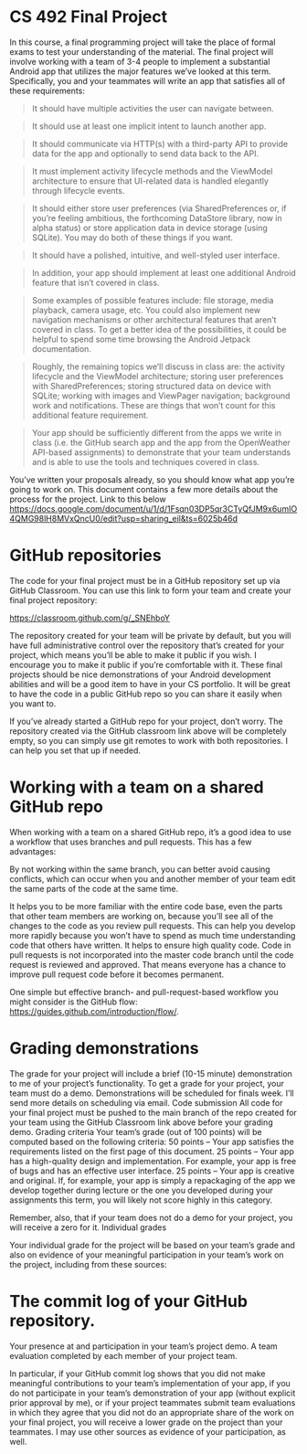 # CS 492 Final Project 

In this course, a final programming project will take the place of formal exams to test your understanding of the material.  The final project will involve working with a team of 3-4 people to implement a substantial Android app that utilizes the major features we’ve looked at this term.  Specifically, you and your teammates will write an app that satisfies all of these requirements:

> It should have multiple activities the user can navigate between.

> It should use at least one implicit intent to launch another app.

> It should communicate via HTTP(s) with a third-party API to provide data for the app and optionally to send data back to the API.

> It must implement activity lifecycle methods and the ViewModel architecture to ensure that UI-related data is handled elegantly through lifecycle events.

> It should either store user preferences (via SharedPreferences or, if you’re feeling ambitious, the forthcoming DataStore library, now in alpha status) or store application data in device storage (using SQLite).  You may do both of these things if you want.

> It should have a polished, intuitive, and well-styled user interface.

> In addition, your app should implement at least one additional Android feature that isn’t covered in class.

> Some examples of possible features include: file storage, media playback, camera usage, etc.  You could also implement new navigation mechanisms or other architectural features that aren’t covered in class.  To get a better idea of the possibilities, it could be helpful to spend some time browsing the Android Jetpack documentation.

> Roughly, the remaining topics we’ll discuss in class are: the activity lifecycle and the ViewModel architecture; storing user preferences with SharedPreferences; storing structured data on device with SQLite; working with images and ViewPager navigation; background work and notifications.  These are things that won’t count for this additional feature requirement.

> Your app should be sufficiently different from the apps we write in class (i.e. the GitHub search app and the app from the OpenWeather API-based assignments) to demonstrate that your team understands and is able to use the tools and techniques covered in class.


You’ve written your proposals already, so you should know what app you’re going to work on.  This document contains a few more details about the process for the project. Link to this below
https://docs.google.com/document/u/1/d/1Fsqn03DP5qr3CTyQfJM9x6umIO4QMG98lH8MVxQncU0/edit?usp=sharing_eil&ts=6025b46d
# GitHub repositories

The code for your final project must be in a GitHub repository set up via GitHub Classroom.  You can use this link to form your team and create your final project repository:

https://classroom.github.com/g/_SNEhboY

The repository created for your team will be private by default, but you will have full administrative control over the repository that’s created for your project, which means you’ll be able to make it public if you wish.  I encourage you to make it public if you’re comfortable with it.  These final projects should be nice demonstrations of your Android development abilities and will be a good item to have in your CS portfolio.  It will be great to have the code in a public GitHub repo so you can share it easily when you want to.  


If you’ve already started a GitHub repo for your project, don’t worry.  The repository created via the GitHub classroom link above will be completely empty, so you can simply use git remotes to work with both repositories.  I can help you set that up if needed.

# Working with a team on a shared GitHub repo

When working with a team on a shared GitHub repo, it’s a good idea to use a workflow that uses branches and pull requests.  This has a few advantages:


By not working within the same branch, you can better avoid causing conflicts, which can occur when you and another member of your team edit the same parts of the code at the same time.

It helps you to be more familiar with the entire code base, even the parts that other team members are working on, because you’ll see all of the changes to the code as you review pull requests.  This can help you develop more rapidly because you won’t have to spend as much time understanding code that others have written.
It helps to ensure high quality code.  Code in pull requests is not incorporated into the master code branch until the code request is reviewed and approved.  That means everyone has a chance to improve pull request code before it becomes permanent.


One simple but effective branch- and pull-request-based workflow you might consider is the GitHub flow: https://guides.github.com/introduction/flow/.

# Grading demonstrations

The grade for your project will include a brief (10-15 minute) demonstration to me of your project’s functionality.  To get a grade for your project, your team must do a demo.  Demonstrations will be scheduled for finals week.  I’ll send more details on scheduling via email.
Code submission
All code for your final project must be pushed to the main branch of the repo created for your team using the GitHub Classroom link above before your grading demo.
Grading criteria
Your team’s grade (out of 100 points) will be computed based on the following criteria:
50 points – Your app satisfies the requirements listed on the first page of this document.
25 points – Your app has a high-quality design and implementation.
For example, your app is free of bugs and has an effective user interface.
25 points – Your app is creative and original.
If, for example, your app is simply a repackaging of the app we develop together during lecture or the one you developed during your assignments this term, you will likely not score highly in this category.

Remember, also, that if your team does not do a demo for your project, you will receive a zero for it.
Individual grades

Your individual grade for the project will be based on your team’s grade and also on evidence of your meaningful participation in your team’s work on the project, including from these sources:

# The commit log of your GitHub repository.
Your presence at and participation in your team’s project demo.
A team evaluation completed by each member of your project team.

In particular, if your GitHub commit log shows that you did not make meaningful contributions to your team’s implementation of your app, if you do not participate in your team’s demonstration of your app (without explicit prior approval by me), or if your project teammates submit team evaluations in which they agree that you did not do an appropriate share of the work on your final project, you will receive a lower grade on the project than your teammates.  I may use other sources as evidence of your participation, as well.
